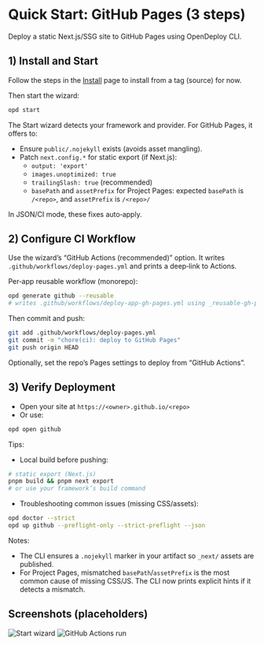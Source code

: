 # Quick Start: GitHub Pages (3 steps)

Deploy a static Next.js/SSG site to GitHub Pages using OpenDeploy CLI.

## 1) Install and Start

Follow the steps in the [Install](./install.md) page to install from a tag (source) for now.

Then start the wizard:

```bash
opd start
```

The Start wizard detects your framework and provider. For GitHub Pages, it offers to:

- Ensure `public/.nojekyll` exists (avoids asset mangling).
- Patch `next.config.*` for static export (if Next.js):
  - `output: 'export'`
  - `images.unoptimized: true`
  - `trailingSlash: true` (recommended)
  - `basePath` and `assetPrefix` for Project Pages: expected `basePath` is `/<repo>`, and `assetPrefix` is `/<repo>/`

In JSON/CI mode, these fixes auto‑apply.

## 2) Configure CI Workflow

Use the wizard’s “GitHub Actions (recommended)” option. It writes `.github/workflows/deploy-pages.yml` and prints a deep‑link to Actions.

Per‑app reusable workflow (monorepo):

```bash
opd generate github --reusable
# writes .github/workflows/deploy-app-gh-pages.yml using _reusable-gh-pages.yml
```

Then commit and push:

```bash
git add .github/workflows/deploy-pages.yml
git commit -m "chore(ci): deploy to GitHub Pages"
git push origin HEAD
```

Optionally, set the repo’s Pages settings to deploy from “GitHub Actions”.

## 3) Verify Deployment

- Open your site at `https://<owner>.github.io/<repo>`
- Or use:

```bash
opd open github
```

Tips:

- Local build before pushing:

```bash
# static export (Next.js)
pnpm build && pnpm next export
# or use your framework’s build command
```

- Troubleshooting common issues (missing CSS/assets):

```bash
opd doctor --strict
opd up github --preflight-only --strict-preflight --json
```

Notes:

- The CLI ensures a `.nojekyll` marker in your artifact so `_next/` assets are published.
- For Project Pages, mismatched `basePath`/`assetPrefix` is the most common cause of missing CSS/JS. The CLI now prints explicit hints if it detects a mismatch.

## Screenshots (placeholders)

<div style={{ display: 'grid', gap: 12 }}>
  <img alt="Start wizard" src={`${process.env.NEXT_PUBLIC_BASE_PATH || ''}/screens/wizard-start.svg`} style={{ maxWidth: '100%', borderRadius: 8, border: '1px solid var(--gray-800)' }} />
  <img alt="GitHub Actions run" src={`${process.env.NEXT_PUBLIC_BASE_PATH || ''}/screens/github-actions-run.svg`} style={{ maxWidth: '100%', borderRadius: 8, border: '1px solid var(--gray-800)' }} />
</div>

